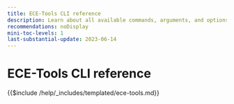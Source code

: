 ```yaml
---
title: ECE-Tools CLI reference
description: Learn about all available commands, arguments, and options for Adobe Commerce ece-tools command-line tool.
recommendations: noDisplay
mini-toc-levels: 1
last-substantial-update: 2023-06-14
---
```

# ECE-Tools CLI reference

{{$include /help/_includes/templated/ece-tools.md}}
